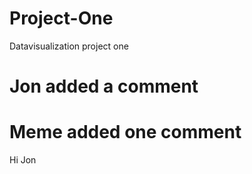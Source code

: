 # Project-One
Datavisualization project one

# Jon added a comment
# Meme added one comment

Hi Jon
